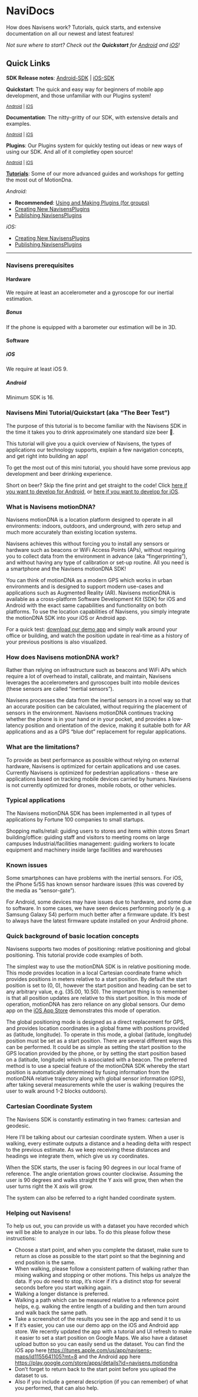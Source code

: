 # NaviDocs
How does Navisens work? Tutorials, quick starts, and extensive documentation on all our newest and latest features!

*Not sure where to start? Check out the **Quickstart** for [Android](/BEER.Android.md) and [iOS](/BEER.iOS.md)!*

## Quick Links

**SDK Release notes**: [Android-SDK](https://github.com/navisens/Android-SDK/releases) | [iOS-SDK](https://github.com/navisens/iOS-SDK/releases)

**Quickstart**: The quick and easy way for beginners of mobile app development, and those unfamiliar with our Plugins system!

<sup>[Android](/BEER.Android.md) | [iOS](/BEER.iOS.md)</sup>

**Documentation**: The nitty-gritty of our SDK, with extensive details and examples.

<sup>[Android](/API.Android.md) | [iOS](/API.iOS.md)</sup>

**Plugins**: Our Plugins system for quickly testing out ideas or new ways of using our SDK. And all of it completley open source!

<sup>[Android](https://github.com/navisens/Android-Plugin) | [iOS](https://github.com/navisens/iOS-Plugin)</sup>

[**Tutorials**](/Tutorials): Some of our more advanced guides and workshops for getting the most out of MotionDna.

*Android:*
* **Recommended**: [Using and Making Plugins (for groups)](/Tutorials/navihelpme.Android.md)
* [Creating New NavisensPlugins](/Tutorials/creating-navisensplugins.Android.md)
* [Publishing NavisensPlugins](/Tutorials/publishing-navisensplugins.Android.md)

*iOS:*
* [Creating New NavisensPlugins](/Tutorials/creating-navisensplugins.iOS.md)
* [Publishing NavisensPlugins](/Tutorials/publishing-navisensplugins.Android.md)

-----

### Navisens prerequisites

#### Hardware

We require at least an accelerometer and a gyroscope for our inertial estimation.

##### Bonus

If the phone is	equipped with a	barometer our estimation will be in 3D.

#### Software

##### iOS

We require at least iOS 9.

##### Android

Minimum SDK is 16.

### Navisens Mini Tutorial/Quickstart (aka “The Beer Test”)
The purpose of this tutorial is to become familiar with the Navisens SDK in the time it takes you to drink approximately one standard size beer 🍺.

This tutorial will give you a quick overview of Navisens, the types of applications our technology supports, explain a few navigation concepts, and get right into building an app!

To get the most out of this mini tutorial, you should have some previous app development and beer drinking experience.

Short on beer? Skip the fine print and get straight to the code! Click [here if you want to develop for Android](/BEER.Android.md), or [here if you want to develop for iOS](/BEER.iOS.md).

### What is Navisens motionDNA?
Navisens motionDNA is a location platform designed to operate in all environments: indoors, outdoors, and underground, with zero setup and much more accurately than existing location systems. 

Navisens achieves this without forcing you to install any sensors or hardware such as beacons or WiFi Access Points (APs), without requiring you to collect data from the environment in advance (aka “fingerprinting”), and without having any type of calibration or set-up routine. All you need is a smartphone and the Navisens motionDNA SDK!

You can think of motionDNA as a modern GPS which works in urban environments and is designed to support modern use-cases and applications such as Augmented Reality (AR). Navisens motionDNA is available as a cross-platform Software Development Kit (SDK) for iOS and Android with the exact same capabilities and functionality on both platforms. To use the location capabilities of Navisens, you simply integrate the motionDNA SDK into your iOS or Android app.

For a quick test: [download our demo app](https://itunes.apple.com/us/app/navisens-indoor-location/id1224813390) and simply walk around your office or building, and watch the position update in real-time as a history of your previous positions is also visualized.

### How does Navisens motionDNA work?
Rather than relying on infrastructure such as beacons and WiFi APs which require a lot of overhead to install, calibrate, and maintain, Navisens leverages the accelerometers and gyroscopes built into mobile devices (these sensors are called “inertial sensors”). 

Navisens processes the data from the inertial sensors in a novel way so that an accurate position can be calculated, without requiring the placement of sensors in the environment. Navisens motionDNA continues tracking whether the phone is in your hand or in your pocket, and provides a low-latency position and orientation of the device, making it suitable both for AR applications and as a GPS “blue dot” replacement for regular applications.

### What are the limitations?
To provide as best performance as possible without relying on external hardware, Navisens is optimized for certain applications and use cases. Currently Navisens is optimized for pedestrian applications - these are applications based on tracking mobile devices carried by humans. Navisens is not currently optimized for drones, mobile robots, or other vehicles.

### Typical applications
The Navisens motionDNA SDK has been implemented in all types of applications by Fortune 100 companies to small startups. 

Shopping malls/retail: guiding users to stores and items within stores
Smart building/office: guiding staff and visitors to meeting rooms on large campuses
Industrial/facilities management: guiding workers to locate equipment and machinery inside large facilities and warehouses

### Known issues
Some smartphones can have problems with the inertial sensors. For iOS, the iPhone 5/5S has known sensor hardware issues (this was covered by the media as “sensor-gate”).

For Android, some devices may have issues due to hardware, and some due to software. In some cases, we have seen devices performing poorly (e.g. a Samsung Galaxy S4) perform much better after a firmware update. It’s best to always have the latest firmware update installed on your Android phone.

### Quick background of basic location concepts
Navisens supports two modes of positioning: relative positioning and global positioning. This tutorial provide code examples of both.

The simplest way to use the motionDNA SDK is in relative positioning mode. This mode provides location in a local Cartesian coordinate frame which provides positions in meters relative to a start position. By default the start position is set to (0, 0), however the start position and heading can be set to any arbitrary value, e.g. (35.00, 10.50). The important thing is to remember is that all position updates are relative to this start position. In this mode of operation, motionDNA has zero reliance on any global sensors. Our demo app on the [iOS App Store](https://itunes.apple.com/us/app/navisens-indoor-location/id1224813390) demonstrates this mode of operation.

The global positioning mode is designed as a direct replacement for GPS, and provides location coordinates in a global frame with positions provided as (latitude, longitude). To operate in this mode, a global (latitude, longitude) position must be set as a start position. There are several different ways this can be performed. It could be as simple as setting the start position to the GPS location provided by the phone, or by setting the start position based on a (latitude, longitude) which is associated with a beacon. The preferred method is to use a special feature of the motionDNA SDK whereby the start position is automatically determined by fusing information from the motionDNA relative trajectory along with global sensor information (GPS), after taking several measurements while the user is walking (requires the user to walk around 1-2 blocks outdoors). 

### Cartesian Coordinate System

The Navisens SDK is constantly estimating in two frames: cartesian and geodesic.

Here I'll be talking about our cartesian coordinate system. When a user is walking, every
estimate outputs a distance and a heading delta with respect to the previous estimate.
As we keep receiving these distances and headings we integrate them, which give us xy coordinates.

When the SDK starts, the user is facing 90 degrees in our local frame of reference. The angle
orientation grows counter clockwise.
Assuming the user is 90 degrees and walks straight the Y axis will grow, then when the user 
turns right the X axis will grow.

The system can also be referred to a right handed coordinate system.


### Helping out Navisens!
To help us out, you can provide us with a dataset you have recorded which we will be able to analyze in our labs. To do this please follow these instructions:
* Choose a start point, and when you complete the dataset, make sure to return as close as possible to the start point so that the beginning and end position is the same.
* When walking, please follow a consistent pattern of walking rather than mixing walking and stopping or other motions. This helps us analyze the data. If you do need to stop, it’s nicer if it’s a distinct stop for several seconds before you start walking again.
* Walking a longer distance is preferred.
* Walking a path which can be measured relative to a reference point helps, e.g. walking the entire length of a building and then turn around and walk back the same path.
* Take a screenshot of the results you see in the app and send it to us
* If it’s easier, you can use our demo app on the iOS and Android app store. We recently updated the app with a tutorial and UI refresh to make it easier to set a start position on Google Maps. We also have a dataset upload button so you can easily send us the dataset. You can find the iOS app here https://itunes.apple.com/us/app/navisens-maps/id1155641105?mt=8 and the Android app here https://play.google.com/store/apps/details?id=navisens.motiondna
* Don’t forget to return back to the start point before you upload the dataset to us.
* Also if you include a general description (if you can remember) of what you performed, that can also help.

